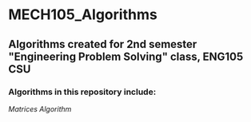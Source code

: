 # MECH105_Algorithms
## Algorithms created for 2nd semester "Engineering Problem Solving" class, ENG105 CSU
### Algorithms in this repository include:
*Matrices Algorithm*


